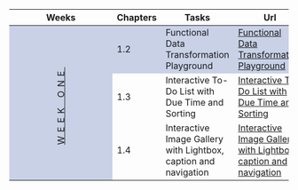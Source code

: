 
<table>
    <thead>
        <th>Weeks</th>
        <th>Chapters</th>
        <th>Tasks</th>
        <th>Url</th>
    </thead>
    <tbody>
        <tr style="background: rgba(23,60,152,0.23);">
            <td rowspan="3" style="transform: rotate(-90deg); letter-spacing: 7px; height: 200px;"><a href="https://github.com/Mahamudu-Halic/Labs/tree/week1" style="display: block; width: 150px; padding: 10px">WEEK ONE</a></td>
            <td>1.2</td>
            <td>Functional Data Transformation Playground</td>
            <td>
            <a href="https://github.com/Mahamudu-Halic/Labs/tree/week1/Functional%20Data%20Transformation%20Playground" >Functional Data Transformation Playground</a>
            </td>
        </tr><tr>
            <td>1.3</td>
            <td>Interactive To-Do List with Due Time and Sorting</td>
            <td>
            <a href="https://github.com/Mahamudu-Halic/Labs/tree/week1/Interactive%20To-Do%20List%20with%20Due%20time%20and%20Sorting" >Interactive To-Do List with Due Time and Sorting</a>
            </td>
        </tr><tr>
            <td>1.4</td>
            <td>Interactive Image Gallery with Lightbox, caption and navigation</td>
            <td>
            <a href="https://github.com/Mahamudu-Halic/Labs/tree/week1/Interactive%20Image%20Gallery%20with%20Lightbox%2C%20caption%20and%20navigation" >Interactive Image Gallery with Lightbox, caption and navigation</a>
            </td>
        </tr>
    </tbody>
</table>